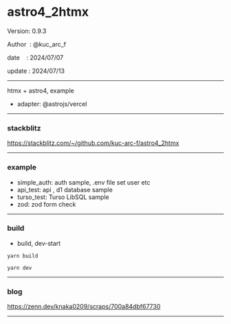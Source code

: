 # astro4_2htmx

 Version: 0.9.3

 Author  : @kuc_arc_f

 date    : 2024/07/07   

 update : 2024/07/13

***

htmx + astro4, example

* adapter: @astrojs/vercel

***
### stackblitz

https://stackblitz.com/~/github.com/kuc-arc-f/astro4_2htmx

***
### example

* simple_auth: auth sample, .env file set user etc
* api_test: api , d1 database sample
* turso_test: Turso LibSQL sample
* zod: zod form check

***
### build

* build, dev-start

```
yarn build

yarn dev
```

***
### blog

https://zenn.dev/knaka0209/scraps/700a84dbf67730

***

